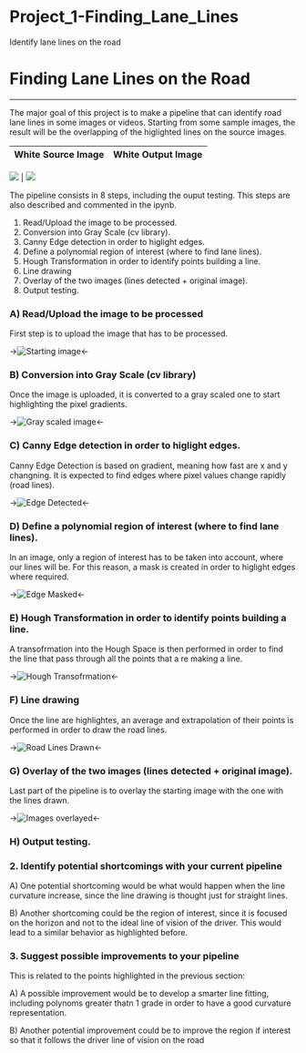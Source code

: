 # Project_1-Finding_Lane_Lines
Identify lane lines on the road

# **Finding Lane Lines on the Road** 

---

The major goal of this project is to make a pipeline that can identify road lane lines in some images or videos.
Starting from some sample images, the result will be the overlapping of the higlighted lines on the source images.


White Source Image               | White Output Image
:-------------------------:|:-------------------------:

![](./test_images/solidWhiteRight.jpg) |  ![](./image_output/yellow.gif)


The pipeline consists in 8 steps, including the ouput testing. This steps are also described and commented in the ipynb.

1) Read/Upload the image to be processed.
2) Conversion into Gray Scale (cv library).
3) Canny Edge detection in order to higlight edges.
4) Define a polynomial region of interest (where to find lane lines).
5) Hough Transformation in order to identify points building a line.
6) Line drawing
7) Overlay of the two images (lines detected + original image).
8) Output testing.



### A) Read/Upload the image to be processed

First step is to upload the image that has to be processed.

->![Starting image](./image_output/starting.png)<-

### B) Conversion into Gray Scale (cv library)

Once the image is uploaded, it is converted to a gray scaled one to start highlighting the pixel gradients.

->![Gray scaled image](./image_output/grayscale.png)<-

### C) Canny Edge detection in order to higlight edges.

Canny Edge Detection is based on gradient, meaning how fast are x and y changning. It is expected to find edges where pixel values change rapidly (road lines).

->![Edge Detected](./image_output/edge.png)<-

### D) Define a polynomial region of interest (where to find lane lines).

In an image, only a region of interest has to be taken into account, where our lines will be. For this reason, a mask is created in order to higlight edges where required.

->![Edge Masked](./image_output/edgemasked.png)<-

### E) Hough Transformation in order to identify points building a line.

A transofrmation into the Hough Space is then performed in order to find the line that pass through all the points that a re making a line.

->![Hough Transofrmation](./image_output/houghtransform.png)<-

### F) Line drawing

Once the line are highlightes, an average and extrapolation of their points is performed in order to draw the road lines.

->![Road Lines Drawn](./image_output/linedrawn.png)<-

### G) Overlay of the two images (lines detected + original image).

Last part of the pipeline is to overlay the starting image with the one with the lines drawn.

->![Images overlayed](./image_output/finalimage.png)<-

### H) Output testing.


### 2. Identify potential shortcomings with your current pipeline

  A) One potential shortcoming would be what would happen when the line curvature increase, since the line drawing is thought       just for straight lines.

  B) Another shortcoming could be the region of interest, since it is focused on the horizon and not to the ideal line of           vision of the driver. This would lead to a similar behavior as highlighted before.
  
### 3. Suggest possible improvements to your pipeline

This is related to the points highlighted in the previous section: 

  A) A possible improvement would be to develop a smarter line fitting, including polynoms greater thatn 1 grade in order           to have a good curvature representation.

  B) Another potential improvement could be to improve the region if interest so that it follows the driver line of vision         on the road




